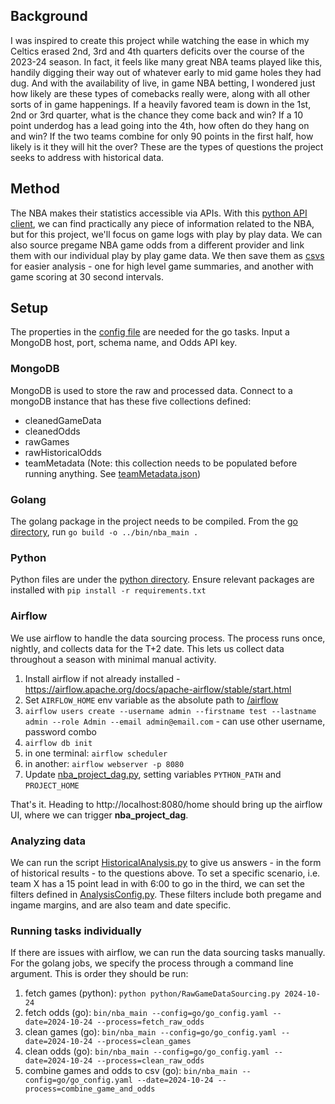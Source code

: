 ## Background

I was inspired to create this project while watching the ease in which my Celtics erased 2nd, 3rd and 4th quarters deficits over the course of the 2023-24 season. In fact, it feels like many great NBA teams played like this, handily digging their way out of whatever early to mid game holes they had dug. And with the availability of live, in game NBA betting, I wondered just how likely are these types of comebacks really were, along with all other sorts of in game happenings. If a heavily favored team is down in the 1st, 2nd or 3rd quarter, what is the chance they come back and win? If a 10 point underdog has a lead going into the 4th, how often do they hang on and win? If the two teams combine for only 90 points in the first half, how likely is it they will hit the over? These are the types of questions the project seeks to address with historical data.

## Method

The NBA makes their statistics accessible via APIs. With this [python API client](https://github.com/swar/nba_api), we can find practically any piece of information related to the NBA, but for this project, we'll focus on game logs with play by play data. We can also source pregame NBA game odds from a different provider and link them with our individual play by play game data. We then save them as [csvs](csvs) for easier analysis - one for high level game summaries, and another with game scoring at 30 second intervals.

## Setup

The properties in the [config file](go/go_config.yaml) are needed for the go tasks. Input a MongoDB host, port, schema name, and Odds API key. 

### **MongoDB**

MongoDB is used to store the raw and processed data. Connect to a mongoDB instance that has these five collections defined:
* cleanedGameData
* cleanedOdds
* rawGames
* rawHistoricalOdds
* teamMetadata (Note: this collection needs to be populated before running anything. See [teamMetadata.json](mongodb/teamMetadata.json))

### **Golang** 

The golang package in the project needs to be compiled. From the [go directory](go), run `go build -o ../bin/nba_main .`

### **Python** 

Python files are under the [python directory](python). Ensure relevant packages are installed with `pip install -r requirements.txt`

### **Airflow**

We use airflow to handle the data sourcing process. The process runs once, nightly, and collects data for the T+2 date. This lets us collect data throughout a season with minimal manual activity.
1. Install airflow if not already installed - https://airflow.apache.org/docs/apache-airflow/stable/start.html
2. Set `AIRFLOW_HOME` env variable as the absolute path to [/airflow](airflow)
3. `airflow users create --username admin --firstname test --lastname admin --role Admin --email admin@email.com` - can use other username, password combo
4. `airflow db init` 
5. in one terminal: `airflow scheduler` 
6. in another: `airflow webserver -p 8080`
7. Update [nba_project_dag.py](airflow/dags/nba_project_dag.py), setting variables `PYTHON_PATH` and `PROJECT_HOME`

That's it. Heading to http://localhost:8080/home should bring up the airflow UI, where we can trigger **nba_project_dag**. 

### **Analyzing data** 

We can run the script [HistoricalAnalysis.py](python/HistoricalAnalysis.py) to give us answers - in the form of historical results - to the questions above. To set a specific scenario, i.e. team X has a 15 point lead in with 6:00 to go in the third, we can set the filters defined in [AnalysisConfig.py](python/AnalysisConfig.py). These filters include both pregame and ingame margins, and are also team and date specific.

### **Running tasks individually** 

If there are issues with airflow, we can run the data sourcing tasks manually. For the golang jobs, we specify the process through a command line argument. This is order they should be run: 
1. fetch games (python): `python python/RawGameDataSourcing.py 2024-10-24`
2. fetch odds (go): `bin/nba_main --config=go/go_config.yaml --date=2024-10-24 --process=fetch_raw_odds`
3. clean games (go): `bin/nba_main --config=go/go_config.yaml --date=2024-10-24 --process=clean_games`
4. clean odds (go): `bin/nba_main --config=go/go_config.yaml --date=2024-10-24 --process=clean_raw_odds`
5. combine games and odds to csv (go): `bin/nba_main --config=go/go_config.yaml --date=2024-10-24 --process=combine_game_and_odds`
